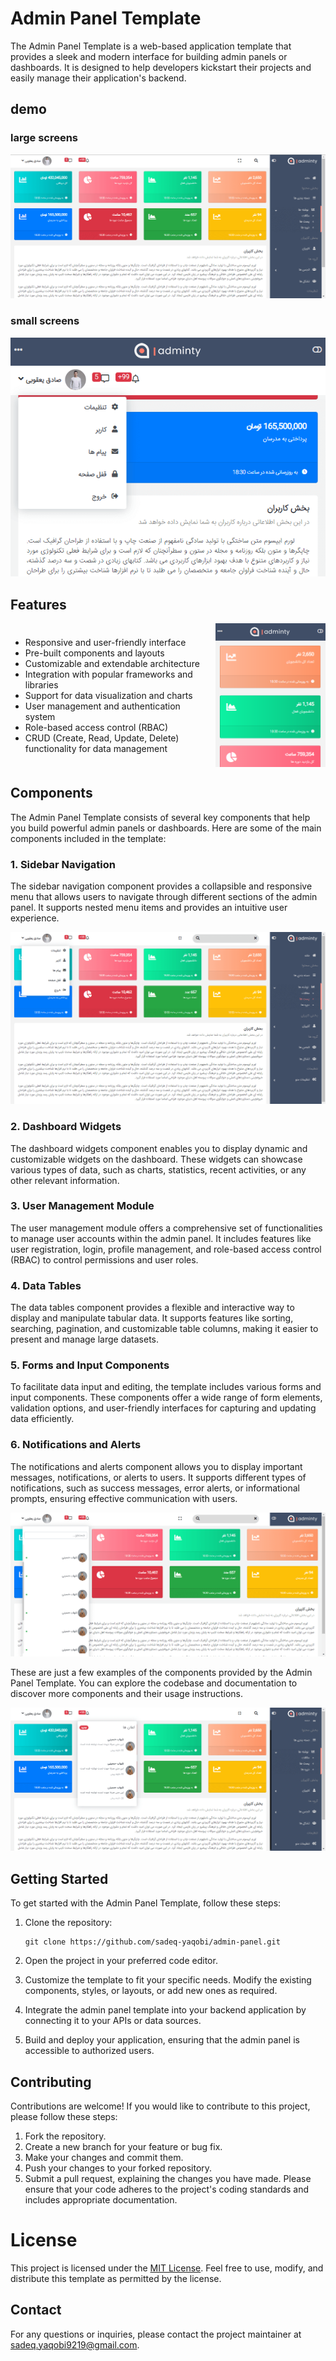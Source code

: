# Admin Panel Template

The Admin Panel Template is a web-based application template that provides a sleek and modern interface for building admin panels or dashboards. It is designed to help developers kickstart their projects and easily manage their application's backend.

## demo
###  large screens
![admin panel](assets/images/demo-admin-panel-01.png)

###  small screens

<div align="center">
  <img src="assets/images/demo-admin-panel-05.png" alt="Image" />
</div>

## Features

<div style="display: flex; align-items: center; justify-content: space-between">
<p style="flex-wrap: wrap">

  - Responsive and user-friendly interface
- Pre-built components and layouts
- Customizable and extendable architecture
- Integration with popular frameworks and libraries
- Support for data visualization and charts
- User management and authentication system
- Role-based access control (RBAC)
- CRUD (Create, Read, Update, Delete) functionality for data management
</p>
  <img src="assets/images/demo-admin-panel-06.png" alt="Image" style="margin-left:10px; width:35%"/> 
</div>

## Components

The Admin Panel Template consists of several key components that help you build powerful admin panels or dashboards. Here are some of the main components included in the template:


### 1. Sidebar Navigation

The sidebar navigation component provides a collapsible and responsive menu that allows users to navigate through different sections of the admin panel. It supports nested menu items and provides an intuitive user experience.

![admin panel](assets/images/demo-admin-panel-03.png)

### 2. Dashboard Widgets

The dashboard widgets component enables you to display dynamic and customizable widgets on the dashboard. These widgets can showcase various types of data, such as charts, statistics, recent activities, or any other relevant information.

### 3. User Management Module

The user management module offers a comprehensive set of functionalities to manage user accounts within the admin panel. It includes features like user registration, login, profile management, and role-based access control (RBAC) to control permissions and user roles.


### 4. Data Tables

The data tables component provides a flexible and interactive way to display and manipulate tabular data. It supports features like sorting, searching, pagination, and customizable table columns, making it easier to present and manage large datasets.

### 5. Forms and Input Components

To facilitate data input and editing, the template includes various forms and input components. These components offer a wide range of form elements, validation options, and user-friendly interfaces for capturing and updating data efficiently.

### 6. Notifications and Alerts

The notifications and alerts component allows you to display important messages, notifications, or alerts to users. It supports different types of notifications, such as success messages, error alerts, or informational prompts, ensuring effective communication with users.

![admin panel](assets/images/demo-admin-panel-02.png)

These are just a few examples of the components provided by the Admin Panel Template. You can explore the codebase and documentation to discover more components and their usage instructions.

![admin panel](assets/images/demo-admin-panel-04.png)

## Getting Started

To get started with the Admin Panel Template, follow these steps:

1. Clone the repository:

    ```shell
    git clone https://github.com/sadeq-yaqobi/admin-panel.git
2. Open the project in your preferred code editor.

3. Customize the template to fit your specific needs. Modify the existing components, styles, or layouts, or add new ones as required.

4. Integrate the admin panel template into your backend application by connecting it to your APIs or data sources.

5. Build and deploy your application, ensuring that the admin panel is accessible to authorized users.

## Contributing
Contributions are welcome! If you would like to contribute to this project, please follow these steps:

1. Fork the repository.
2. Create a new branch for your feature or bug fix.
3. Make your changes and commit them.
4. Push your changes to your forked repository.
5. Submit a pull request, explaining the changes you have made.
Please ensure that your code adheres to the project's coding standards and includes appropriate documentation.

# License
This project is licensed under the [MIT License](https://opensource.org/licenses/MIT). Feel free to use, modify, and distribute this template as permitted by the license.

## Contact
For any questions or inquiries, please contact the project maintainer at sadeq.yaqobi9219@gmail.com.
